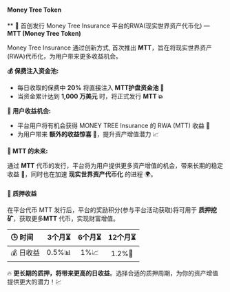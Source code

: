 
#### Money Tree Token


** 🌳 首创发行 Money Tree Insurance 平台的RWA(现实世界资产代币化) — **MTT (Money Tree Token)**

Money Tree Insurance 通过创新方式, 首次推出 **MTT**，旨在将现实世界资产(RWA)代币化，为用户带来更多收益机会。

**💰 保费注入资金池:**

* 每日收取的保费中 **20%** 将直接注入 **MTT护盘资金池 💸**
* 当资金累计达到 **1,000 万美元** 时，将正式发行 **MTT 💥**

**🎉 用户收益机会:**

* 平台用户将有机会获得 MONEY TREE Insurance 的 RWA (MTT) 收益 🌟
* 为用户带来 **额外的收益惊喜 🎁**，提升资产增值潜力 📈

**🔑 MTT 的未来:**

通过 **MTT** 代币的发行，平台将为用户提供更多资产增值的机会，带来长期的稳定收益 💎，同时也在加速 **现实世界资产代币化** 的进程 🌍。

#### 💎 质押收益

在平台代币 MTT 发行后，平台的奖励积分(参与平台活动获取)将可用于 **质押挖矿**，获取更多**MTT** 代币，实现财富增值。

| 🕒 时间  | 3个月⏳   | 6个月⏳   | 12个月⏳   |
| :------ | :------: | :------: | :------: | 
| 💰 日收益   | 0.5%📊  | 1%📈   |1.2%🚀  | 

🔥 **更长期的质押，将带来更高的日收益**。选择合适的质押周期，为你的资产增值提供更大的潜力！💹